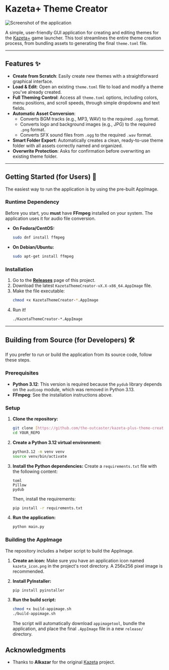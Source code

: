 # Kazeta+ Theme Creator

![Screenshot of the application](Screenshot_20251014_135336.png)

A simple, user-friendly GUI application for creating and editing themes for the [Kazeta+](https://github.com/the-outcaster/kazeta-plus) game launcher. This tool streamlines the entire theme creation process, from bundling assets to generating the final `theme.toml` file.

---

## Features ✨

* **Create from Scratch**: Easily create new themes with a straightforward graphical interface.
* **Load & Edit**: Open an existing `theme.toml` file to load and modify a theme you've already created.
* **Full Theming Control**: Access all `theme.toml` options, including colors, menu positions, and scroll speeds, through simple dropdowns and text fields.
* **Automatic Asset Conversion**:
    * Converts BGM tracks (e.g., MP3, WAV) to the required `.ogg` format.
    * Converts logo and background images (e.g., JPG) to the required `.png` format.
    * Converts SFX sound files from `.ogg` to the required `.wav` format.
* **Smart Folder Export**: Automatically creates a clean, ready-to-use theme folder with all assets correctly named and organized.
* **Overwrite Protection**: Asks for confirmation before overwriting an existing theme folder.

---

## Getting Started (for Users) 🚀

The easiest way to run the application is by using the pre-built AppImage.

### Runtime Dependency

Before you start, you **must** have **FFmpeg** installed on your system. The application uses it for audio file conversion.

* **On Fedora/CentOS:**
    ```bash
    sudo dnf install ffmpeg
    ```
* **On Debian/Ubuntu:**
    ```bash
    sudo apt-get install ffmpeg
    ```

### Installation

1.  Go to the **[Releases](https://github.com/YOUR_USERNAME/YOUR_REPO/releases)** page of this project.
2.  Download the latest `KazetaThemeCreator-vX.X-x86_64.AppImage` file.
3.  Make the file executable:
    ```bash
    chmod +x KazetaThemeCreator-*.AppImage
    ```
4.  Run it!
    ```bash
    ./KazetaThemeCreator-*.AppImage
    ```

---

## Building from Source (for Developers) 🛠️

If you prefer to run or build the application from its source code, follow these steps.

### Prerequisites

* **Python 3.12**: This version is required because the `pydub` library depends on the `audioop` module, which was removed in Python 3.13.
* **FFmpeg**: See the installation instructions above.

### Setup

1.  **Clone the repository:**
    ```bash
    git clone [https://github.com/the-outcaster/kazeta-plus-theme-creator.git](https://github.com/the-outcaster/kazeta-plus-theme-creator.git)
    cd YOUR_REPO
    ```

2.  **Create a Python 3.12 virtual environment:**
    ```bash
    python3.12 -m venv venv
    source venv/bin/activate
    ```

3.  **Install the Python dependencies:**
    Create a `requirements.txt` file with the following content:
    ```
    toml
    Pillow
    pydub
    ```
    Then, install the requirements:
    ```bash
    pip install -r requirements.txt
    ```

4.  **Run the application:**
    ```bash
    python main.py
    ```

### Building the AppImage

The repository includes a helper script to build the AppImage.

1.  **Create an icon:** Make sure you have an application icon named `kazeta_icon.png` in the project's root directory. A 256x256 pixel image is recommended.

2.  **Install PyInstaller:**
    ```bash
    pip install pyinstaller
    ```

3.  **Run the build script:**
    ```bash
    chmod +x build-appimage.sh
    ./build-appimage.sh
    ```
    The script will automatically download `appimagetool`, bundle the application, and place the final `.AppImage` file in a new `release/` directory.

## Acknowledgments

* Thanks to **Alkazar** for the original [Kazeta](https://github.com/kazetaos/kazeta) project.
